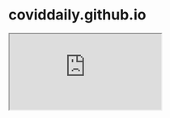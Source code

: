 ﻿# coviddaily.github.io
 <html>
 <head>

  <body>
   <iframe src = "https://meepoohvp.github.io/coviddaily.github.io/covid_daily.html"></iframe>
  </body>
 </head>
</html>
 
